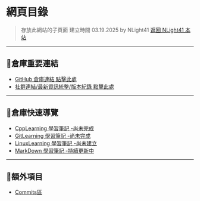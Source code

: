 # **網頁目錄**  
> 存放此網站的子頁面
> 建立時間 03.19.2025 by NLight41
> [返回 NLight41 本站](https://nlight41.github.io/NLight41_LearningRepo/)  
  
---
## 📌倉庫重要連結  
  
- [GitHub 倉庫連結 點擊此處](https://github.com/NLight41/NLight41_LearningRepo)  
- [社群連結/最新資訊統整/版本紀錄 點擊此處](https://nlight41.github.io/NLight41_LearningRepo/WebStorage/Update)  
  
---  
## 📌倉庫快速導覽  
  
- [CppLearning 學習筆記 -尚未完成](https://nlight41.github.io/NLight41_LearningRepo/CppLearning/)  
- [GitLearning 學習筆記 -尚未完成](https://nlight41.github.io/NLight41_LearningRepo/GitLearning/)  
- [LinuxLearning 學習筆記 -尚未建立]()  
- [MarkDown 學習筆記 -持續更新中](https://nlight41.github.io/NLight41_LearningRepo/MarkDown)  
  
---
## 📌額外項目  
  
- [Commits區](https://github.com/NLight41/NLight41_LearningRepo/commits/main)  



